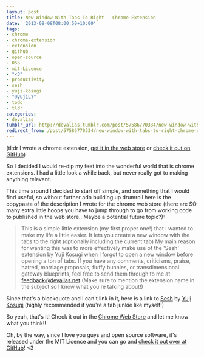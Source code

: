 ```yaml
---
layout: post
title: New Window With Tabs To Right - Chrome Extension
date: '2013-08-08T08:00:50+10:00'
tags:
- chrome
- chrome-extension
- extension
- github
- open-source
- OSS
- mit-Licence
- "<3"
- productivity
- sesh
- yuji-kosugi
- "@yujiLY"
- todo
- tldr
categories:
- devalias
tumblr_url: http://devalias.tumblr.com/post/57586770334/new-window-with-tabs-to-right-chrome-extension
redirect_from: /post/57586770334/new-window-with-tabs-to-right-chrome-extension
---
```

(tl;dr I wrote a chrome extension, [get it in the web store](https://chrome.google.com/webstore/detail/new-window-with-tabs-to-r/ldahcfljppchbfgdokomobmfdfplaman) or [check it out on GitHub](https://github.com/alias1/chrome-NewWindowWithTabsToRight))

So I decided I would re-dip my feet into the wonderful world that is chrome extensions. I had a little look a while back, but never really got to making anything relevant.

This time around I decided to start off simple, and something that I would find useful, so without further ado building up drumroll here is the copypasta of the description I wrote for the chrome web store (there are SO many extra little hoops you have to jump through to go from working code to published in the web store.. Maybe a potential future topic?):


> This is a simple little extension (my first proper one!) that I wanted to make my life a little easier.
> It lets you create a new window with the tabs to the right (optionally including the current tab)
> My main reason for wanting this was to more effectively make use of the 'Sesh' extension by Yuji Kosugi when I forgot to open a new window before opening a ton of tabs.
> If you have any comments, criticisms, praise, hatred, marriage proposals, fluffy bunnies, or transdimensional gateway blueprints, feel free to send them through to me at feedback@devalias.net (Make sure to mention the extension name in the subject so I know what you're talking about!)


Since that's a blockquote and I can't link in it, here is a link to [Sesh](https://chrome.google.com/webstore/detail/sesh/emclpejnhkiogdlimfgipbdfpdcnhhoj) by [Yuji Kosugi](https://about.me/yujily) (highly recommended if you're a tab junkie like myself!)

So yeah, that's it! Check it out in the [Chrome Web Store](https://chrome.google.com/webstore/detail/new-window-with-tabs-to-r/ldahcfljppchbfgdokomobmfdfplaman) and let me know what you think!!

Oh, by the way, since I love you guys and open source software, it's released under the MIT Licence and you can go and [check it out over at GitHub](https://github.com/alias1/chrome-NewWindowWithTabsToRight)! <3
